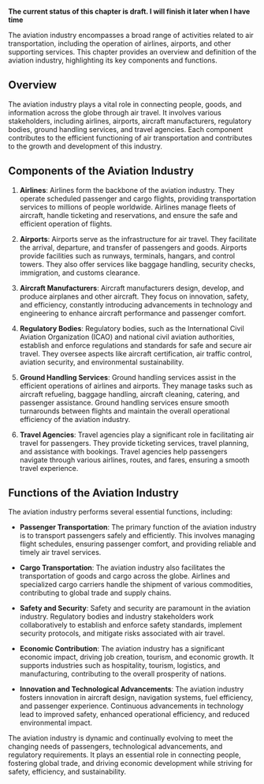 **The current status of this chapter is draft. I will finish it later when I have time**

The aviation industry encompasses a broad range of activities related to air transportation, including the operation of airlines, airports, and other supporting services. This chapter provides an overview and definition of the aviation industry, highlighting its key components and functions.

Overview
--------

The aviation industry plays a vital role in connecting people, goods, and information across the globe through air travel. It involves various stakeholders, including airlines, airports, aircraft manufacturers, regulatory bodies, ground handling services, and travel agencies. Each component contributes to the efficient functioning of air transportation and contributes to the growth and development of this industry.

Components of the Aviation Industry
-----------------------------------

1. **Airlines**: Airlines form the backbone of the aviation industry. They operate scheduled passenger and cargo flights, providing transportation services to millions of people worldwide. Airlines manage fleets of aircraft, handle ticketing and reservations, and ensure the safe and efficient operation of flights.

2. **Airports**: Airports serve as the infrastructure for air travel. They facilitate the arrival, departure, and transfer of passengers and goods. Airports provide facilities such as runways, terminals, hangars, and control towers. They also offer services like baggage handling, security checks, immigration, and customs clearance.

3. **Aircraft Manufacturers**: Aircraft manufacturers design, develop, and produce airplanes and other aircraft. They focus on innovation, safety, and efficiency, constantly introducing advancements in technology and engineering to enhance aircraft performance and passenger comfort.

4. **Regulatory Bodies**: Regulatory bodies, such as the International Civil Aviation Organization (ICAO) and national civil aviation authorities, establish and enforce regulations and standards for safe and secure air travel. They oversee aspects like aircraft certification, air traffic control, aviation security, and environmental sustainability.

5. **Ground Handling Services**: Ground handling services assist in the efficient operations of airlines and airports. They manage tasks such as aircraft refueling, baggage handling, aircraft cleaning, catering, and passenger assistance. Ground handling services ensure smooth turnarounds between flights and maintain the overall operational efficiency of the aviation industry.

6. **Travel Agencies**: Travel agencies play a significant role in facilitating air travel for passengers. They provide ticketing services, travel planning, and assistance with bookings. Travel agencies help passengers navigate through various airlines, routes, and fares, ensuring a smooth travel experience.

Functions of the Aviation Industry
----------------------------------

The aviation industry performs several essential functions, including:

* **Passenger Transportation**: The primary function of the aviation industry is to transport passengers safely and efficiently. This involves managing flight schedules, ensuring passenger comfort, and providing reliable and timely air travel services.

* **Cargo Transportation**: The aviation industry also facilitates the transportation of goods and cargo across the globe. Airlines and specialized cargo carriers handle the shipment of various commodities, contributing to global trade and supply chains.

* **Safety and Security**: Safety and security are paramount in the aviation industry. Regulatory bodies and industry stakeholders work collaboratively to establish and enforce safety standards, implement security protocols, and mitigate risks associated with air travel.

* **Economic Contribution**: The aviation industry has a significant economic impact, driving job creation, tourism, and economic growth. It supports industries such as hospitality, tourism, logistics, and manufacturing, contributing to the overall prosperity of nations.

* **Innovation and Technological Advancements**: The aviation industry fosters innovation in aircraft design, navigation systems, fuel efficiency, and passenger experience. Continuous advancements in technology lead to improved safety, enhanced operational efficiency, and reduced environmental impact.

The aviation industry is dynamic and continually evolving to meet the changing needs of passengers, technological advancements, and regulatory requirements. It plays an essential role in connecting people, fostering global trade, and driving economic development while striving for safety, efficiency, and sustainability.
